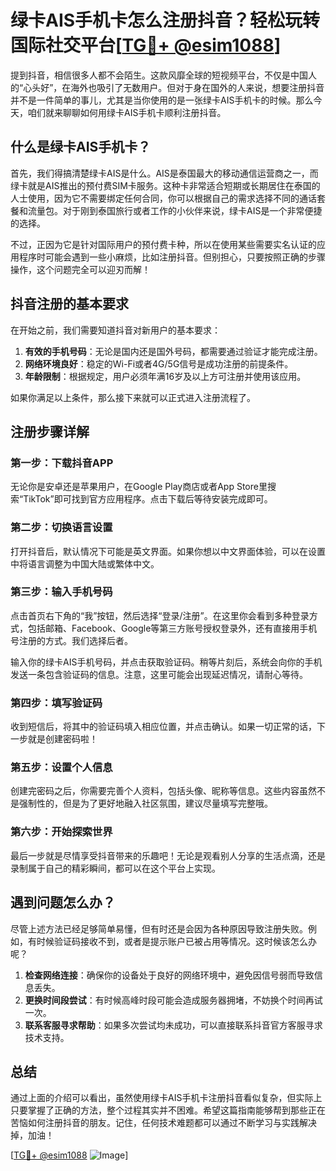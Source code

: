 # 绿卡AIS手机卡怎么注册抖音？轻松玩转国际社交平台[[TG💪+ @esim1088](https://t.me/s/esim1088)]

提到抖音，相信很多人都不会陌生。这款风靡全球的短视频平台，不仅是中国人的“心头好”，在海外也吸引了无数用户。但对于身在国外的人来说，想要注册抖音并不是一件简单的事儿，尤其是当你使用的是一张绿卡AIS手机卡的时候。那么今天，咱们就来聊聊如何用绿卡AIS手机卡顺利注册抖音。

## 什么是绿卡AIS手机卡？

首先，我们得搞清楚绿卡AIS是什么。AIS是泰国最大的移动通信运营商之一，而绿卡就是AIS推出的预付费SIM卡服务。这种卡非常适合短期或长期居住在泰国的人士使用，因为它不需要绑定任何合同，你可以根据自己的需求选择不同的通话套餐和流量包。对于刚到泰国旅行或者工作的小伙伴来说，绿卡AIS是一个非常便捷的选择。

不过，正因为它是针对国际用户的预付费卡种，所以在使用某些需要实名认证的应用程序时可能会遇到一些小麻烦，比如注册抖音。但别担心，只要按照正确的步骤操作，这个问题完全可以迎刃而解！

## 抖音注册的基本要求

在开始之前，我们需要知道抖音对新用户的基本要求：

1. **有效的手机号码**：无论是国内还是国外号码，都需要通过验证才能完成注册。
2. **网络环境良好**：稳定的Wi-Fi或者4G/5G信号是成功注册的前提条件。
3. **年龄限制**：根据规定，用户必须年满16岁及以上方可注册并使用该应用。

如果你满足以上条件，那么接下来就可以正式进入注册流程了。

## 注册步骤详解

### 第一步：下载抖音APP

无论你是安卓还是苹果用户，在Google Play商店或者App Store里搜索“TikTok”即可找到官方应用程序。点击下载后等待安装完成即可。

### 第二步：切换语言设置

打开抖音后，默认情况下可能是英文界面。如果你想以中文界面体验，可以在设置中将语言调整为中国大陆或繁体中文。

### 第三步：输入手机号码

点击首页右下角的“我”按钮，然后选择“登录/注册”。在这里你会看到多种登录方式，包括邮箱、Facebook、Google等第三方账号授权登录外，还有直接用手机号注册的方式。我们选择后者。

输入你的绿卡AIS手机号码，并点击获取验证码。稍等片刻后，系统会向你的手机发送一条包含验证码的信息。注意，这里可能会出现延迟情况，请耐心等待。

### 第四步：填写验证码

收到短信后，将其中的验证码填入相应位置，并点击确认。如果一切正常的话，下一步就是创建密码啦！

### 第五步：设置个人信息

创建完密码之后，你需要完善个人资料，包括头像、昵称等信息。这些内容虽然不是强制性的，但是为了更好地融入社区氛围，建议尽量填写完整哦。

### 第六步：开始探索世界

最后一步就是尽情享受抖音带来的乐趣吧！无论是观看别人分享的生活点滴，还是录制属于自己的精彩瞬间，都可以在这个平台上实现。

## 遇到问题怎么办？

尽管上述方法已经足够简单易懂，但有时还是会因为各种原因导致注册失败。例如，有时候验证码接收不到，或者是提示账户已被占用等情况。这时候该怎么办呢？

1. **检查网络连接**：确保你的设备处于良好的网络环境中，避免因信号弱而导致信息丢失。
2. **更换时间段尝试**：有时候高峰时段可能会造成服务器拥堵，不妨换个时间再试一次。
3. **联系客服寻求帮助**：如果多次尝试均未成功，可以直接联系抖音官方客服寻求技术支持。

## 总结

通过上面的介绍可以看出，虽然使用绿卡AIS手机卡注册抖音看似复杂，但实际上只要掌握了正确的方法，整个过程其实并不困难。希望这篇指南能够帮到那些正在苦恼如何注册抖音的朋友。记住，任何技术难题都可以通过不断学习与实践解决掉，加油！

[[TG💪+ @esim1088](https://t.me/s/esim1088) ![Image](https://i.postimg.cc/4NQfJmqS/Snipaste-2025-05-13-00-14-12.png)]